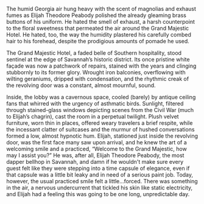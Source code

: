 The humid Georgia air hung heavy with the scent of magnolias and exhaust fumes as Elijah Theodore Peabody polished the already gleaming brass buttons of his uniform. He hated the smell of exhaust, a harsh counterpoint to the floral sweetness that permeated the air around the Grand Majestic Hotel. He hated, too, the way the humidity plastered his carefully combed hair to his forehead, despite the prodigious amounts of pomade he used.

The Grand Majestic Hotel, a faded belle of Southern hospitality, stood sentinel at the edge of Savannah’s historic district. Its once pristine white façade was now a patchwork of repairs, stained with the years and clinging stubbornly to its former glory. Wrought iron balconies, overflowing with wilting geraniums, dripped with condensation, and the rhythmic creak of the revolving door was a constant, almost mournful, sound.

Inside, the lobby was a cavernous space, cooled (barely) by antique ceiling fans that whirred with the urgency of asthmatic birds. Sunlight, filtered through stained-glass windows depicting scenes from the Civil War (much to Elijah’s chagrin), cast the room in a perpetual twilight. Plush velvet furniture, worn thin in places, offered weary travelers a brief respite, while the incessant clatter of suitcases and the murmur of hushed conversations formed a low, almost hypnotic hum. Elijah, stationed just inside the revolving door, was the first face many saw upon arrival, and he knew the art of a welcoming smile and a practiced, “Welcome to the Grand Majestic, how may I assist you?” He was, after all, Elijah Theodore Peabody, the most dapper bellhop in Savannah, and damn if he wouldn't make sure every guest felt like they were stepping into a time capsule of elegance, even if that capsule was a little bit leaky and in need of a serious paint job. Today, however, the usual practiced smile felt a little…forced. There was something in the air, a nervous undercurrent that tickled his skin like static electricity, and Elijah had a feeling this was going to be one long, unpredictable day.
